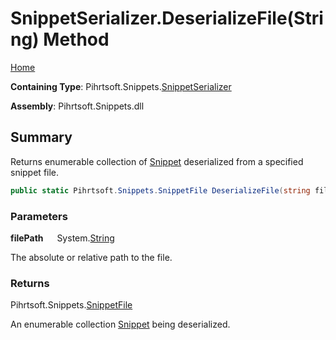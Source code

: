 # SnippetSerializer\.DeserializeFile\(String\) Method

[Home](../../../../README.md)

**Containing Type**: Pihrtsoft\.Snippets\.[SnippetSerializer](../README.md)

**Assembly**: Pihrtsoft\.Snippets\.dll

## Summary

Returns enumerable collection of [Snippet](../../Snippet/README.md) deserialized from a specified snippet file\.

```csharp
public static Pihrtsoft.Snippets.SnippetFile DeserializeFile(string filePath)
```

### Parameters

**filePath** &emsp; System\.[String](https://docs.microsoft.com/en-us/dotnet/api/system.string)

The absolute or relative path to the file\.

### Returns

Pihrtsoft\.Snippets\.[SnippetFile](../../SnippetFile/README.md)

An enumerable collection [Snippet](../../Snippet/README.md) being deserialized\.